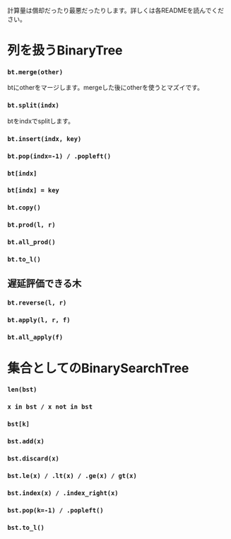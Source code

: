 計算量は償却だったり最悪だったりします。詳しくは各READMEを読んでください。


# 列を扱うBinaryTree #

### ```bt.merge(other)```
btにotherをマージします。mergeした後にotherを使うとマズイです。

### ```bt.split(indx)```
btをindxでsplitします。

### ```bt.insert(indx, key)```

### ```bt.pop(indx=-1) / .popleft()```

### ```bt[indx]```

### ```bt[indx] = key```

### ```bt.copy()```

### ```bt.prod(l, r)```

### ```bt.all_prod()```

### ```bt.to_l()```

## 遅延評価できる木

### ```bt.reverse(l, r)```

### ```bt.apply(l, r, f)```

### ```bt.all_apply(f)```


# 集合としてのBinarySearchTree

### ```len(bst)```

### ```x in bst / x not in bst```

### ```bst[k]```

### ```bst.add(x)```

### ```bst.discard(x)```

### ```bst.le(x) / .lt(x) / .ge(x) / gt(x)```

### ```bst.index(x) / .index_right(x)```

### ```bst.pop(k=-1) / .popleft()```

### ```bst.to_l()```
